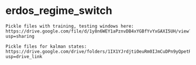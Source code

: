 # erdos_regime_switch


    Pickle files with training, testing windows here: https://drive.google.com/file/d/1y8n6WEY1aPznvDB4xYGBfYvYxGAXI5UH/view?usp=sharing

    Pickle files for kalman states: https://drive.google.com/drive/folders/1IX1YJrdjtiOeuRm0IJmCuDPn9yQpetRH?usp=drive_link
